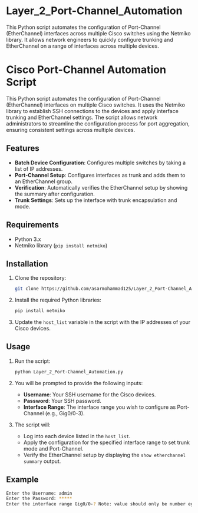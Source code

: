 # Layer_2_Port-Channel_Automation
This Python script automates the configuration of Port-Channel (EtherChannel) interfaces across multiple Cisco switches using the Netmiko library. It allows network engineers to quickly configure trunking and EtherChannel on a range of interfaces across multiple devices.
# Cisco Port-Channel Automation Script

This Python script automates the configuration of Port-Channel (EtherChannel) interfaces on multiple Cisco switches. It uses the Netmiko library to establish SSH connections to the devices and apply interface trunking and EtherChannel settings. The script allows network administrators to streamline the configuration process for port aggregation, ensuring consistent settings across multiple devices.

## Features

- **Batch Device Configuration**: Configures multiple switches by taking a list of IP addresses.
- **Port-Channel Setup**: Configures interfaces as trunk and adds them to an EtherChannel group.
- **Verification**: Automatically verifies the EtherChannel setup by showing the summary after configuration.
- **Trunk Settings**: Sets up the interface with trunk encapsulation and mode.

## Requirements

- Python 3.x
- Netmiko library (`pip install netmiko`)

## Installation

1. Clone the repository:
    ```bash
    git clone https://github.com/asarmohammad125/Layer_2_Port-Channel_Automation.git
    ```

2. Install the required Python libraries:
    ```bash
    pip install netmiko
    ```

3. Update the `host_list` variable in the script with the IP addresses of your Cisco devices.

## Usage

1. Run the script:
    ```bash
    python Layer_2_Port-Channel_Automation.py
    ```

2. You will be prompted to provide the following inputs:
    - **Username**: Your SSH username for the Cisco devices.
    - **Password**: Your SSH password.
    - **Interface Range**: The interface range you wish to configure as Port-Channel (e.g., Gig0/0-3).

3. The script will:
    - Log into each device listed in the `host_list`.
    - Apply the configuration for the specified interface range to set trunk mode and Port-Channel.
    - Verify the EtherChannel setup by displaying the `show etherchannel summary` output.

## Example

```bash
Enter the Username: admin
Enter the Password: *****
Enter the interface range Gig0/0-? Note: value should only be number eg.; 1,2,3 etc: 3
